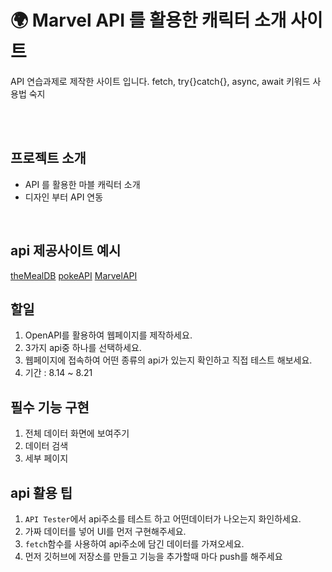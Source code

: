 # 🌍 Marvel API 를 활용한 캐릭터 소개 사이트
API 연습과제로 제작한 사이트 입니다.
fetch, try{}catch{}, async, await 키워드 사용법 숙지

<br><br>

## 프로젝트 소개

- API 를 활용한 마블 캐릭터 소개
- 디자인 부터 API 연동

<br>


## api 제공사이트 예시

[theMealDB](https://www.themealdb.com/api.php)
[pokeAPI](https://pokeapi.co/)
[MarvelAPI](https://developer.marvel.com/)

## 할일

1. OpenAPI를 활용하여 웹페이지를 제작하세요.
2. 3가지 api중 하나를 선택하세요.
3. 웹페이지에 접속하여 어떤 종류의 api가 있는지 확인하고 직접 테스트 해보세요.
4. 기간 : 8.14 ~ 8.21

## 필수 기능 구현

1. 전체 데이터 화면에 보여주기
2. 데이터 검색
3. 세부 페이지

## api 활용 팁

1. `API Tester`에서 api주소를 테스트 하고 어떤데이터가 나오는지 화인하세요.
2. 가짜 데이터를 넣어 UI를 먼저 구현해주세요.
3. `fetch`함수를 사용하여 api주소에 담긴 데이터를 가져오세요.
4. 먼저 깃허브에 저장소를 만들고 기능을 추가할때 마다 push를 해주세요
